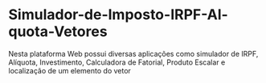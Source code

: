 # Simulador-de-Imposto-IRPF-Al-quota-Vetores
Nesta plataforma Web possui diversas aplicações como simulador de IRPF, Alíquota, Investimento, Calculadora de Fatorial, Produto Escalar e localização de um elemento do vetor
